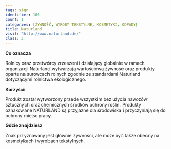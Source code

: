 ```yaml
---
tags: sign
identifier: 106
count: 1
categories: [ŻYWNOŚĆ, WYROBY TEKSTYLNE, KOSMETYKI, ODPADY]
title: Naturland
visit: "http://www.naturland.de/"
class: 3
---
```

**Co oznacza**

Rolnicy oraz przetwórcy zrzeszeni i działający globalnie w ramach organizacji Naturland wytwarzają wartościową żywność oraz produkty oparte na surowcach rolnych zgodnie ze standardami Naturland dotyczącymi rolnictwa ekologicznego.

**Korzyści**

Produkt został wytworzony przede wszystkim bez użycia nawozów sztucznych oraz chemicznych środków ochrony roślin. Produkty oznakowane NATURLAND są przyjazne dla środowiska i przyczyniają się do ochrony miejsc pracy.

**Gdzie znajdziesz**

Znak przyznawany jest głównie żywności, ale może być także obecny na kosmetykach i wyrobach tekstylnych.
